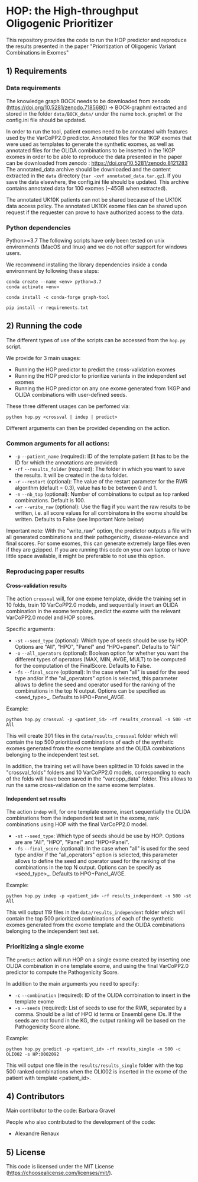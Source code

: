 # HOP: the High-throughput Oligogenic Prioritizer

This repository provides the code to run the HOP predictor and reproduce the 
results presented in the paper "Prioritization of Oligogenic Variant Combinations in Exomes"

## 1) Requirements

### Data requirements

The knowledge graph BOCK needs to be downloaded from zenodo (https://doi.org/10.5281/zenodo.7185680) -> BOCK-graphml
extracted and stored in the folder `data/BOCK_data/` under the name `bock.graphml` or the config.ini file should
be updated. 

In order to run the tool, patient exomes need to be annotated with features used by the VarCoPP2.0 predictor. 
Annotated files for the 
1KGP exomes that were used as templates to generate the synthetic exomes, as well as annotated files for the 
OLIDA combinations to be inserted in the 1KGP exomes in order to be able to reproduce the data 
presented in the paper can be downloaded from zenodo : https://doi.org/10.5281/zenodo.8121283
The annotated_data archive should be downloaded and the content extracted in the `data` directory
(`tar -xvf annotated_data.tar.gz`). If you save the data elsewhere, the config.ini file should be updated. 
This archive contains annotated data for 100 exomes (~45GB when extracted).

The annotated UK10K patients can not be shared because of the UK10K data access policy. 
The annotated UK10K exome files can be shared upon request if the requester can prove to have authorized access to the data. 

### Python dependencies

Python>=3.7
The following scripts have only been tested on unix environments (MacOS and linux)
and we do not offer support for windows users.

We recommend installing the library dependencies inside a conda 
environment by following these steps:

```
conda create --name <env> python=3.7
conda activate <env>

conda install -c conda-forge graph-tool

pip install -r requirements.txt
```


## 2) Running the code

The different types of use of the scripts can be accessed from the `hop.py` script.

We provide for 3 main usages: 
- Running the HOP predictor to predict the cross-validation exomes 
- Running the HOP predictor to prioritize variants
in the independent set exomes
- Running the HOP predictor on any one exome generated from 1KGP and OLIDA combinations
with user-defined seeds.

These three different usages can be perfomed via:

`python hop.py <crossval | indep | predict> `

Different arguments can then be provided depending on the action.

### Common arguments for all actions:

- `-p` `--patient_name` (required): ID of the template patient (it has to be the ID for which the 
annotations are provided)
- `-rf` `--results_folder` (required): The folder in which you want to save the results.
It will be created in the `data` folder. 
- `-r` `--restart` (optional): The value of the restart parameter for the RWR algorithm
  (default = 0.3), value has to be between 0 and 1. 
- `-n` `--nb_top` (optional): Number of combinations to output as top ranked combinations. Default is 100. 
- `-wr` `--write_raw` (optional): Use the flag if you want the raw results to be written, i.e. all score values for all combinatons in the exome
should be written. Defaults to False (see Important Note below)

Important note: With the "write_raw" option, the predictor outputs a file with all generated combinations and
their pathogenicity, disease-relevance and final scores. For some exomes, this can generate extremely large
files even if they are gzipped. If you are running this code on your own laptop or have little space available, 
it might be preferable to not use this option. 

### Reproducing paper results

#### Cross-validation results
The action `crossval` will, for one exome template, divide the training set in 10 folds, train 10 VarCoPP2.0 models, 
and sequentially insert an OLIDA combination in the exome template, predict the exome with the relevant
VarCoPP2.0 model and HOP scores. 

Specific arguments:
- `-st` `--seed_type` (optional): Which type of seeds should be use by HOP. Options
are "All", "HPO", "Panel" and "HPO+panel". Defaults to "All"
- `-o` `--all_operators` (optional): Boolean option for whether you want the different types of operators
  (MAX, MIN, AVGE, MULT) to be computed for the computation of the FinalScore. Defaults to False.
- `-fs` `--final_score` (optional): In the case when "all" is used for the seed type and/or if the "all_operators" 
option is selected, this parameter allows to define the seed and operator used for the ranking of the combinations
in the top N output. Options can be specified as <seed_type>_<operator>. Defaults to HPO+Panel_AVGE.

Example:

`python hop.py crossval -p <patient_id> -rf results_crossval -n 500 -st All`

This will create 301 files in the `data/results_crossval` folder which will contain the top
500 prioritized combinations of each of the synthetic exomes generated from the exome template and the 
OLIDA combinations belonging to the independent test set. 

In addition, the training set will have been splitted in 10 folds saved in the "crossval_folds" folders
and 10 VarCoPP2.0 models, corresponding to each of the folds will have been saved in the "varcopp_data" folder.
This allows to run the same cross-validation on the same exome templates.

#### Independent set results 
The action `indep` will, for one template exome, insert sequentially the OLIDA
 combinations from the independent test set in the exome, rank combinations using HOP 
with the final VarCoPP2.0 model.

- `-st` `--seed_type`: Which type of seeds should be use by HOP. Options
are are "All", "HPO", "Panel" and "HPO+Panel".
- `-fs` `--final_score` (optional): In the case when "all" is used for the seed type and/or if the "all_operators" 
option is selected, this parameter allows to define the seed and operator used for the ranking of the combinations
in the top N output. Options can be specify as <seed_type>_<operator>. Defaults to HPO+Panel_AVGE.

Example:

`python hop.py indep -p <patient_id> -rf results_independent -n 500 -st All`

This will output 119 files in the `data/results_independent` folder which will contain the top
500 prioritized combinations of each of the synthetic exomes generated from the exome template and the 
OLIDA combinations belonging to the independent test set. 

### Prioritizing a single exome

The `predict` action will run HOP on a single exome created by inserting one OLIDA
combination in one template exome, and using the final VarCoPP2.0 predictor to compute the 
Pathogenicity Score.

In addition to the main arguments you need to specify:

- `-c` `--combination` (required): ID of the OLIDA combination to insert in the 
template exome
- `-s` `--seeds` (required): List of seeds to use for the RWR, separated by a comma. Should be a
list of HPO id terms or Ensembl gene IDs. If the seeds are not found in the KG, 
the output ranking will be based on the Pathogenicity Score alone.

Example:

`python hop.py predict -p <patient_id> -rf results_single -n 500 -c OLI002 -s HP:0002092`

This will output one file in the `results/results_single` folder with the top 500 ranked combinations
when the OLI002 is inserted in the exome of the patient with template <patient_id>. 

## 4) Contributors

Main contributor to the code: Barbara Gravel

People who also contributed to the development of the code:
- Alexandre Renaux

## 5) License

This code is licensed under the MIT License (https://choosealicense.com/licenses/mit/).

